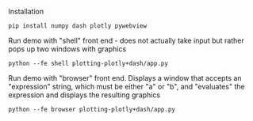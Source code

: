 Installation

    pip install numpy dash plotly pywebview

Run demo with "shell" front end - does not actually take input but rather pops up two windows with graphics

    python --fe shell plotting-plotly+dash/app.py

Run demo with "browser" front end. Displays a window that accepts an
"expression" string, which must be either "a" or "b", and "evaluates"
the expression and displays the resulting graphics

    python --fe browser plotting-plotly+dash/app.py


